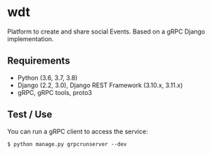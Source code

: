 # wdt

Platform to create and share social Events. 
Based on a gRPC Django implementation.

## Requirements

- Python (3.6, 3.7, 3.8)
- Django (2.2, 3.0), Django REST Framework (3.10.x, 3.11.x)
- gRPC, gRPC tools, proto3

## Test / Use 

You can run a gRPC client to access the service:
```
$ python manage.py grpcrunserver --dev
```